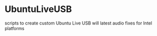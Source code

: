 # UbuntuLiveUSB
scripts to create custom Ubuntu Live USB will latest audio fixes for Intel platforms 
